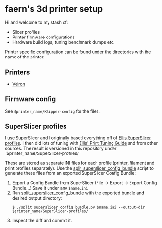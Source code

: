 # faern's 3d printer setup

Hi and welcome to my stash of:
  * Slicer profiles
  * Printer firmware configurations
  * Hardware build logs, tuning benchmark dumps etc.

Printer specific configuration can be found under the directories with the name of the printer.

## Printers

* [Veiron](Veiron/README.md)

## Firmware config

See `$printer_name/Klipper-config` for the files.

## SuperSlicer profiles

I use SuperSlicer and I originally based everything off of [Ellis SuperSlicer profiles]. I then did
lots of tuning with [Ellis' Print Tuning Guide] and from other sources. The result is versioned in
this repository under `$printer_name/SuperSlicer-profiles/``

These are stored as separate INI files for each profile (printer, filament and print profiles
separately). Use the [split_superslicer_config_bundle]
script to generate these files from an exported SuperSlicer Config Bundle:

1. Export a Config Bundle from SuperSlicer (File -> Export -> Export Config Bundle...)
   Save it under any `$name.ini`
2. Run [split_superslicer_config_bundle] with the exported bundle and desired output directory:
   ```
   $ ./split_superslicer_config_bundle.py $name.ini --output-dir $printer_name/SuperSlicer-profiles/
   ```
3. Inspect the diff and commit it.


[Ellis SuperSlicer profiles]: https://github.com/AndrewEllis93/Ellis-SuperSlicer-Profiles
[Ellis' Print Tuning Guide]: https://ellis3dp.com/Print-Tuning-Guide
[split_superslicer_config_bundle]: ./split_superslicer_config_bundle.py